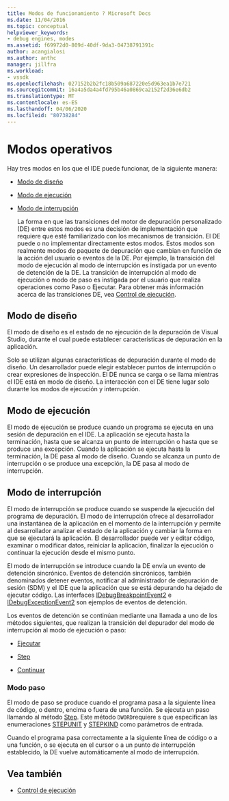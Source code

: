 ```yaml
---
title: Modos de funcionamiento ? Microsoft Docs
ms.date: 11/04/2016
ms.topic: conceptual
helpviewer_keywords:
- debug engines, modes
ms.assetid: f69972d0-809d-40df-9da3-04738791391c
author: acangialosi
ms.author: anthc
manager: jillfra
ms.workload:
- vssdk
ms.openlocfilehash: 027152b2b2fc18b509a687220e5d963ea1b7e721
ms.sourcegitcommit: 16a4a5da4a4fd795b46a0869ca2152f2d36e6db2
ms.translationtype: MT
ms.contentlocale: es-ES
ms.lasthandoff: 04/06/2020
ms.locfileid: "80738284"
---
```

# <a name="operational-modes"></a>Modos operativos
Hay tres modos en los que el IDE puede funcionar, de la siguiente manera:

- [Modo de diseño](#vsconoperationalmodesanchor1)

- [Modo de ejecución](#vsconoperationalmodesanchor2)

- [Modo de interrupción](#vsconoperationalmodesanchor3)

  La forma en que las transiciones del motor de depuración personalizado (DE) entre estos modos es una decisión de implementación que requiere que esté familiarizado con los mecanismos de transición. El DE puede o no implementar directamente estos modos. Estos modos son realmente modos de paquete de depuración que cambian en función de la acción del usuario o eventos de la DE. Por ejemplo, la transición del modo de ejecución al modo de interrupción es instigada por un evento de detención de la DE. La transición de interrupción al modo de ejecución o modo de paso es instigada por el usuario que realiza operaciones como Paso o Ejecutar. Para obtener más información acerca de las transiciones DE, vea [Control de ejecución](../../extensibility/debugger/control-of-execution.md).

## <a name="design-mode"></a><a name="vsconoperationalmodesanchor1"></a>Modo de diseño
 El modo de diseño es el estado de no ejecución de la depuración de Visual Studio, durante el cual puede establecer características de depuración en la aplicación.

 Solo se utilizan algunas características de depuración durante el modo de diseño. Un desarrollador puede elegir establecer puntos de interrupción o crear expresiones de inspección. El DE nunca se carga o se llama mientras el IDE está en modo de diseño. La interacción con el DE tiene lugar solo durante los modos de ejecución y interrupción.

## <a name="run-mode"></a><a name="vsconoperationalmodesanchor2"></a>Modo de ejecución
 El modo de ejecución se produce cuando un programa se ejecuta en una sesión de depuración en el IDE. La aplicación se ejecuta hasta la terminación, hasta que se alcanza un punto de interrupción o hasta que se produce una excepción. Cuando la aplicación se ejecuta hasta la terminación, la DE pasa al modo de diseño. Cuando se alcanza un punto de interrupción o se produce una excepción, la DE pasa al modo de interrupción.

## <a name="break-mode"></a><a name="vsconoperationalmodesanchor3"></a>Modo de interrupción
 El modo de interrupción se produce cuando se suspende la ejecución del programa de depuración. El modo de interrupción ofrece al desarrollador una instantánea de la aplicación en el momento de la interrupción y permite al desarrollador analizar el estado de la aplicación y cambiar la forma en que se ejecutará la aplicación. El desarrollador puede ver y editar código, examinar o modificar datos, reiniciar la aplicación, finalizar la ejecución o continuar la ejecución desde el mismo punto.

 El modo de interrupción se introduce cuando la DE envía un evento de detención sincrónico. Eventos de detención sincrónicos, también denominados detener eventos, notificar al administrador de depuración de sesión (SDM) y el IDE que la aplicación que se está depurando ha dejado de ejecutar código. Las interfaces [IDebugBreakpointEvent2](../../extensibility/debugger/reference/idebugbreakpointevent2.md) e [IDebugExceptionEvent2](../../extensibility/debugger/reference/idebugexceptionevent2.md) son ejemplos de eventos de detención.

 Los eventos de detención se continúan mediante una llamada a uno de los métodos siguientes, que realizan la transición del depurador del modo de interrupción al modo de ejecución o paso:

- [Ejecutar](../../extensibility/debugger/reference/idebugprocess3-execute.md)

- [Step](../../extensibility/debugger/reference/idebugprocess3-step.md)

- [Continuar](../../extensibility/debugger/reference/idebugprocess3-continue.md)

### <a name="step-mode"></a><a name="vsconoperationalmodesanchor4"></a>Modo paso
 El modo de paso se produce cuando el programa pasa a la siguiente línea de código, o dentro, encima o fuera de una función. Se ejecuta un paso llamando al método [Step](../../extensibility/debugger/reference/idebugprocess3-step.md). Este método `DWORD`requiere s que especifican las enumeraciones [STEPUNIT](../../extensibility/debugger/reference/stepunit.md) y [STEPKIND](../../extensibility/debugger/reference/stepkind.md) como parámetros de entrada.

 Cuando el programa pasa correctamente a la siguiente línea de código o a una función, o se ejecuta en el cursor o a un punto de interrupción establecido, la DE vuelve automáticamente al modo de interrupción.

## <a name="see-also"></a>Vea también
- [Control de ejecución](../../extensibility/debugger/control-of-execution.md)
